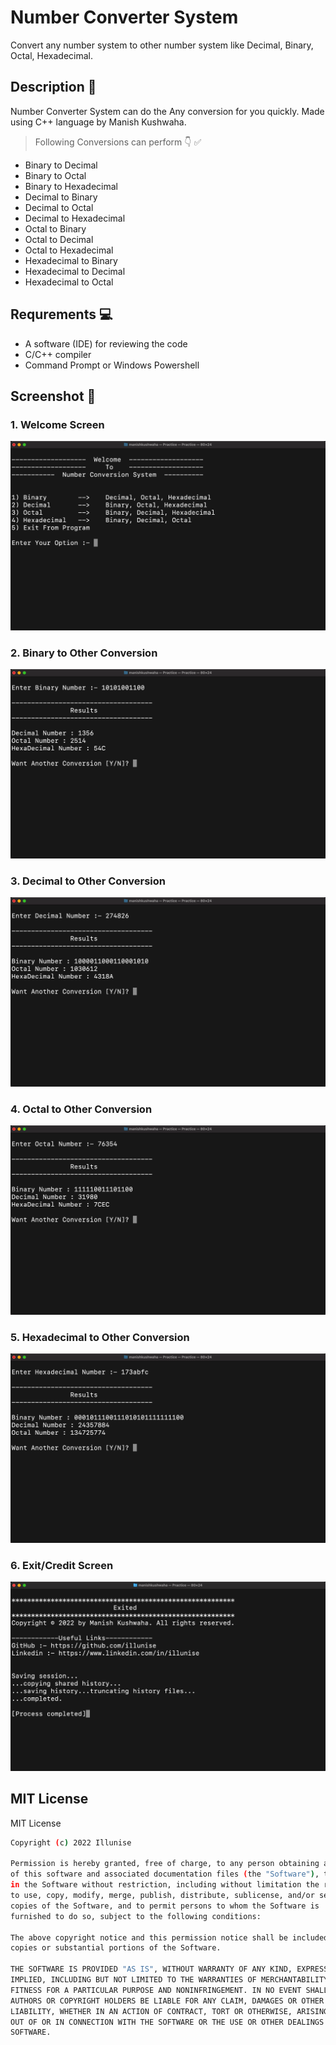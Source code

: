
# Number Converter System

Convert any number system to other number system like Decimal, Binary, Octal, Hexadecimal.

## Description 📖

Number Converter System can do the Any conversion for you quickly. Made using C++ language by Manish Kushwaha.

> Following Conversions can perform 👇 ✅


 - Binary to Decimal
 - Binary to Octal
 - Binary to Hexadecimal
 - Decimal to Binary
 - Decimal to Octal
 - Decimal to Hexadecimal
 - Octal to Binary
 - Octal to Decimal
 - Octal to Hexadecimal
 - Hexadecimal to Binary
 - Hexadecimal to Decimal
 - Hexadecimal to Octal


## Requrements 💻

 - A software (IDE) for reviewing the code
 - C/C++ compiler
 - Command Prompt or Windows Powershell
 
 
## Screenshot 📌
### 1. Welcome Screen
![alt text](https://github.com/illunise/number-converter-system/blob/main/Images/Number-Converter-System-1.png?raw=true)

### 2. Binary to Other Conversion
![alt text](https://github.com/illunise/number-converter-system/blob/main/Images/Number-Converter-System-2.png?raw=true)

### 3. Decimal to Other Conversion
![alt text](https://github.com/illunise/number-converter-system/blob/main/Images/Number-Converter-System-3.png?raw=true)

### 4. Octal to Other Conversion
![alt text](https://github.com/illunise/number-converter-system/blob/main/Images/Number-Converter-System-4.png?raw=true)

### 5. Hexadecimal to Other Conversion
![alt text](https://github.com/illunise/number-converter-system/blob/main/Images/Number-Converter-System-5.png?raw=true)

### 6. Exit/Credit Screen
![alt text](https://github.com/illunise/number-converter-system/blob/main/Images/Number-Converter-System-6.png?raw=true)


 ## MIT License
MIT License

```Bash
Copyright (c) 2022 Illunise

Permission is hereby granted, free of charge, to any person obtaining a copy
of this software and associated documentation files (the "Software"), to deal
in the Software without restriction, including without limitation the rights
to use, copy, modify, merge, publish, distribute, sublicense, and/or sell
copies of the Software, and to permit persons to whom the Software is
furnished to do so, subject to the following conditions:

The above copyright notice and this permission notice shall be included in all
copies or substantial portions of the Software.

THE SOFTWARE IS PROVIDED "AS IS", WITHOUT WARRANTY OF ANY KIND, EXPRESS OR
IMPLIED, INCLUDING BUT NOT LIMITED TO THE WARRANTIES OF MERCHANTABILITY,
FITNESS FOR A PARTICULAR PURPOSE AND NONINFRINGEMENT. IN NO EVENT SHALL THE
AUTHORS OR COPYRIGHT HOLDERS BE LIABLE FOR ANY CLAIM, DAMAGES OR OTHER
LIABILITY, WHETHER IN AN ACTION OF CONTRACT, TORT OR OTHERWISE, ARISING FROM,
OUT OF OR IN CONNECTION WITH THE SOFTWARE OR THE USE OR OTHER DEALINGS IN THE
SOFTWARE.

```
 
